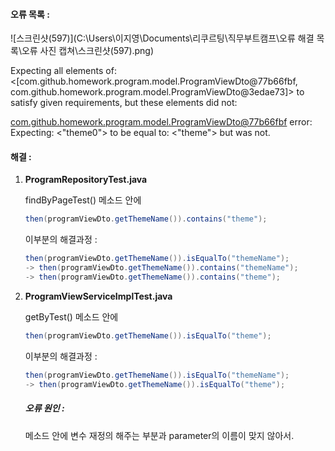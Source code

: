 #### 오류 목록 :



![스크린샷(597)](C:\Users\이지영\Documents\리쿠르팅\직무부트캠프\오류 해결 목록\오류 사진 캡쳐\스크린샷(597).png)

Expecting all elements of:
  <[com.github.homework.program.model.ProgramViewDto@77b66fbf,
    com.github.homework.program.model.ProgramViewDto@3edae73]>
to satisfy given requirements, but these elements did not:

  <com.github.homework.program.model.ProgramViewDto@77b66fbf>
error: 
Expecting:
 <"theme0">
to be equal to:
 <"theme">
but was not.



#### 해결 : 

1. **ProgramRepositoryTest.java**

   findByPageTest() 메소드 안에

    ```java
   then(programViewDto.getThemeName()).contains("theme");
    ```

   이부분의 해결과정 :

   ```java
   then(programViewDto.getThemeName()).isEqualTo("themeName"); 
   -> then(programViewDto.getThemeName()).contains("themeName");
   -> then(programViewDto.getThemeName()).contains("theme");
   ```

   

2. **ProgramViewServiceImplTest.java**

   getByTest() 메소드 안에

   ```java
   then(programViewDto.getThemeName()).isEqualTo("theme");
   ```

   이부분의 해결과정 :

   ```java
   then(programViewDto.getThemeName()).isEqualTo("themeName");
   -> then(programViewDto.getThemeName()).isEqualTo("theme");
   ```

   

   ##### 오류 원인 : 

   메소드 안에 변수 재정의 해주는 부분과 parameter의 이름이 맞지 않아서.

   
